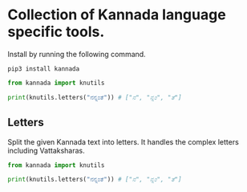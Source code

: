 
# Collection of Kannada language specific tools.

Install by running the following command.

```
pip3 install kannada
```

```python
from kannada import knutils

print(knutils.letters("ನನ್ನಂತೆ")) # ["ನ", "ನ್ನಂ", "ತೆ"]
```



## Letters

Split the given Kannada text into letters. It handles the
complex letters including Vattaksharas.

```python
from kannada import knutils

print(knutils.letters("ನನ್ನಂತೆ")) # ["ನ", "ನ್ನಂ", "ತೆ"]
```

